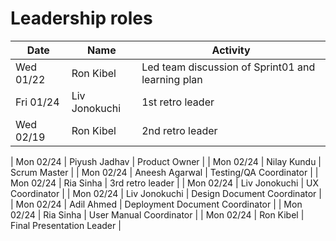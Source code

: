 # Leadership roles

| Date      | Name              | Activity                                               |
|-----------|-------------------|--------------------------------------------------------|
| Wed 01/22 | Ron Kibel               | Led team discussion of Sprint01 and learning plan      | 
| Fri 01/24 | Liv Jonokuchi     | 1st retro leader                                  | 
| Wed 02/19 | Ron Kibel     | 2nd retro leader                                  | 

| Mon 02/24 | Piyush Jadhav     | Product Owner                                | 
| Mon 02/24 | Nilay Kundu     | Scrum Master                                  | 
| Mon 02/24 | Aneesh Agarwal     | Testing/QA Coordinator                                 | 
| Mon 02/24 | Ria Sinha     | 3rd retro leader                                  | 
| Mon 02/24 | Liv Jonokuchi     | UX Coordinator                                    | 
| Mon 02/24 | Liv Jonokuchi     | Design Document Coordinator                              | 
| Mon 02/24 | Adil Ahmed    | Deployment Document Coordinator                              | 
| Mon 02/24 | Ria Sinha     | User Manual Coordinator                              | 
| Mon 02/24 | Ron Kibel      | Final Presentation Leader                     | 
